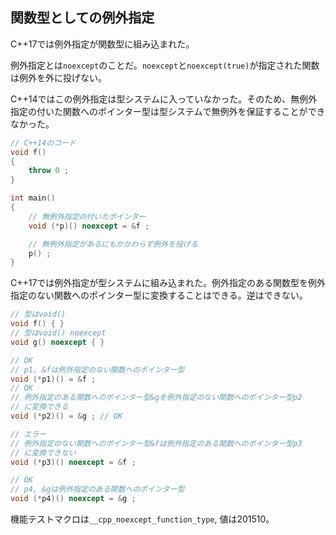 ## 関数型としての例外指定

C++17では例外指定が関数型に組み込まれた。

例外指定とは`noexcept`のことだ。`noexcept`と`noexcept(true)`が指定された関数は例外を外に投げない。

C++14ではこの例外指定は型システムに入っていなかった。そのため、無例外指定の付いた関数へのポインター型は型システムで無例外を保証することができなかった。

~~~cpp
// C++14のコード
void f()
{
    throw 0 ; 
}

int main()
{
    // 無例外指定の付いたポインター
    void (*p)() noexcept = &f ;

    // 無例外指定があるにもかかわらず例外を投げる
    p() ;
}
~~~

C++17では例外指定が型システムに組み込まれた。例外指定のある関数型を例外指定のない関数へのポインター型に変換することはできる。逆はできない。

~~~cpp
// 型はvoid()
void f() { }
// 型はvoid() noexcept
void g() noexcept { }

// OK
// p1, &fは例外指定のない関数へのポインター型
void (*p1)() = &f ;
// OK
// 例外指定のある関数へのポインター型&gを例外指定のない関数へのポインター型p2
// に変換できる
void (*p2)() = &g ; // OK

// エラー
// 例外指定のない関数へのポインター型&fは例外指定のある関数へのポインター型p3
// に変換できない
void (*p3)() noexcept = &f ;

// OK
// p4, &gは例外指定のある関数へのポインター型
void (*p4)() noexcept = &g ;
~~~

機能テストマクロは`__cpp_noexcept_function_type`, 値は201510。

